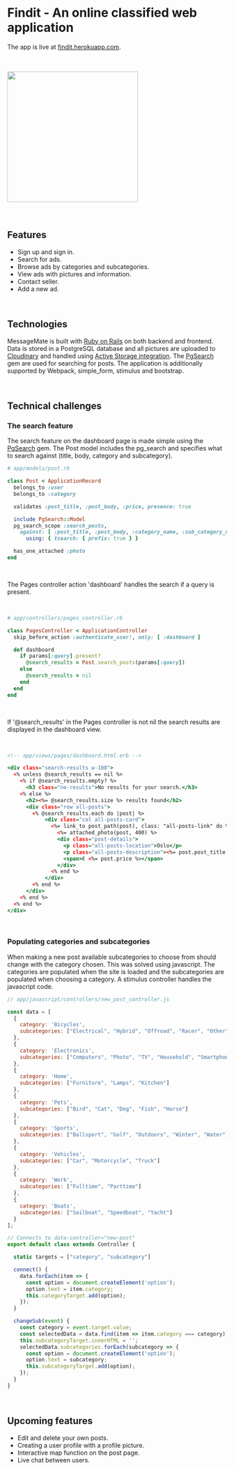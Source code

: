 <base target="_blank">

# Findit - An online classified web application

The app is live at [findit.herokuapp.com](http://findit.herokuapp.com/).

</br>
</br>
<div style="display: flex;">
  <img
    src="https://user-images.githubusercontent.com/108831121/215315086-6bec3102-2c50-441a-a5b1-2ec071d5eaee.png"
    width="300"
    height="auto">
</div>
</br>
</br>

## Features
- Sign up and sign in.
- Search for ads.
- Browse ads by categories and subcategories.
- View ads with pictures and information.
- Contact seller.
- Add a new ad.

</br>

## Technologies
MessageMate is built with [Ruby on Rails](https://rubyonrails.org/) on both backend and frontend. Data is stored in a PostgreSQL database and all pictures are uploaded to [Cloudinary](https://cloudinary.com/) and handled using [Active Storage integration](https://cloudinary.com/documentation/rails_activestorage). The [PgSearch](https://github.com/Casecommons/pg_search) gem are used for searching for posts. The application is additionally supported by Webpack, simple_form, stimulus and bootstrap.

</br>

## Technical challenges
### The search feature
The search feature on the dashboard page is made simple using the [PgSearch](https://github.com/Casecommons/pg_search) gem. The Post model includes the pg_search and specifies what to search against (title, body, category and subcategory).

```.rb
# app/models/post.rb

class Post < ApplicationRecord
  belongs_to :user
  belongs_to :category

  validates :post_title, :post_body, :price, presence: true

  include PgSearch::Model
  pg_search_scope :search_posts,
    against: [ :post_title, :post_body, :category_name, :sub_category_name ],
      using: { tsearch: { prefix: true } }

  has_one_attached :photo
end
```

</br>

The Pages controller action 'dashboard' handles the search if a query is present.

</br>

```.rb
# app/controllers/pages_controller.rb

class PagesController < ApplicationController
  skip_before_action :authenticate_user!, only: [ :dashboard ]

  def dashboard
    if params[:query].present?
      @search_results = Post.search_posts(params[:query])
    else
      @search_results = nil
    end
  end
end
```

</br>

If '@search_results' in the Pages controller is not nil the search results are displayed in the dashboard view.

</br>

```.html
<!-- app/views/pages/dashboard.html.erb -->

<div class="search-results w-100">
  <% unless @search_results == nil %>
    <% if @search_results.empty? %>
      <h3 class="no-results">No results for your search.</h3>
    <% else %>
      <h2><%= @search_results.size %> results found</h2>
      <div class="row all-posts">
        <% @search_results.each do |post| %>
            <div class="col all-posts-card">
              <%= link_to post_path(post), class: "all-posts-link" do %>
                <%= attached_photo(post, 400) %>
                <div class="post-details">
                  <p class="all-posts-location">Oslo</p>
                  <p class="all-posts-description"><%= post.post_title.capitalize %></p>
                  <span>€ <%= post.price %></span>
                </div>
              <% end %>
            </div>
        <% end %>
      </div>
    <% end %>
  <% end %>
</div>
```
</br>

### Populating categories and subcategories

When making a new post available subcategories to choose from should change with the category chosen. This was solved using javascript. The categories are populated when the site is loaded and the subcategories are populated when choosing a category. A stimulus controller handles the javascript code.

```.js
// app/javascript/controllers/new_post_controller.js

const data = [
  {
    category: 'Bicycles',
    subcategories: ["Electrical", "Hybrid", "Offroad", "Racer", "Other"]
  },
  {
    category: 'Electronics',
    subcategories: ["Computers", "Photo", "TV", "Household", "Smartphones"]
  },
  {
    category: 'Home',
    subcategories: ["Furniture", "Lamps", "Kitchen"]
  },
  {
    category: 'Pets',
    subcategories: ["Bird", "Cat", "Dog", "Fish", "Horse"]
  },
  {
    category: 'Sports',
    subcategories: ["Ballsport", "Golf", "Outdoors", "Winter", "Water"]
  },
  {
    category: 'Vehicles',
    subcategories: ["Car", "Motorcycle", "Truck"]
  },
  {
    category: 'Work',
    subcategories: ["Fulltime", "Parttime"]
  },
  {
    category: 'Boats',
    subcategories: ["Sailboat", "Speedboat", "Yacht"]
  }
];

// Connects to data-controller="new-post"
export default class extends Controller {

  static targets = ["category", "subcategory"]

  connect() {
    data.forEach(item => {
      const option = document.createElement('option');
      option.text = item.category;
      this.categoryTarget.add(option);
    });
  }

  changeSub(event) {
    const category = event.target.value;
    const selectedData = data.find(item => item.category === category);
    this.subcategoryTarget.innerHTML = '';
    selectedData.subcategories.forEach(subcategory => {
      const option = document.createElement('option');
      option.text = subcategory;
      this.subcategoryTarget.add(option);
    });
  }
}
```

</br>

## Upcoming features
- Edit and delete your own posts.
- Creating a user profile with a profile picture.
- Interactive map function on the post page.
- Live chat between users.